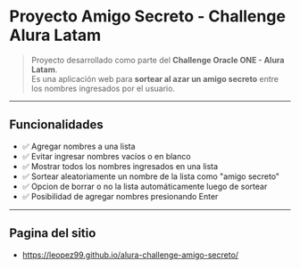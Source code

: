 #  Proyecto Amigo Secreto - Challenge Alura Latam

> Proyecto desarrollado como parte del **Challenge Oracle ONE - Alura Latam**.  
Es una aplicación web para **sortear al azar un amigo secreto** entre los nombres ingresados por el usuario.

---

##  Funcionalidades

- ✅ Agregar nombres a una lista
- ✅ Evitar ingresar nombres vacíos o en blanco
- ✅ Mostrar todos los nombres ingresados en una lista
- ✅ Sortear aleatoriamente un nombre de la lista como "amigo secreto"
- ✅ Opcion de borrar o no la lista automáticamente luego de sortear
- ✅ Posibilidad de agregar nombres presionando Enter

---

##  Pagina del sitio

- https://leopez99.github.io/alura-challenge-amigo-secreto/